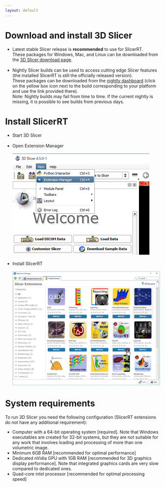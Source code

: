```yaml
---
layout: default
---
```

# Download and install 3D Slicer

*   Latest stable Slicer release is <b>recommended</b> to use for SlicerRT.<br>These packages for Windows, Mac, and Linux can be downloaded from the [3D Slicer download page](http://download.slicer.org/).<br><br>
*   Nightly Slicer builds can be used to access cutting edge Slicer features (the installed SlicerRT is still the officially released version).<br>These packages can be downloaded from the [nightly dashboard](http://slicer.cdash.org/index.php?project=Slicer4) (click on the yellow box icon next to the build corresponding to your platform and use the link provided there).<br>Note: Nightly builds may fail from time to time. If the current nightly is missing, it is possible to see builds from previous days.

# Install SlicerRT

*   Start 3D Slicer
<br><br>
*   Open Extension Manager
<br><br>
![3D Slicer - Open Extension Manager](images/ExtensionManager_Open.png)
<br><br>
*   Install SlicerRT
<br><br>
![3D Slicer - Extension Manager Browser](images/ExtensionManager_ClickOnSlicerRT.png)

# System requirements
To run 3D Slicer you need the following configuration (SlicerRT extensions do not have any additional requirement):
*   Computer with a 64-bit operating system  [required]. Note that Windows executables are created for 32-bit systems, but they are not suitable for any work that involves loading and processing of more than one volumetric image.
*   Minimum 6GB RAM [recommended for optimal performance]
*   Dedicated nVidia GPU with 1GB RAM [recommended for 3D graphics display performance]. Note that integrated graphics cards are very slow compared to dedicated ones.
*   Quad-core intel processor [recommended for optimal processing speed]
